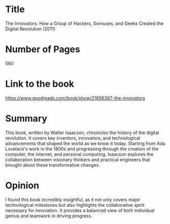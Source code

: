 # Title
The Innovators: How a Group of Hackers, Geniuses, and Geeks Created the Digital Revolution (2011)
# Number of Pages
560
# Link to the book
https://www.goodreads.com/book/show/21856367-the-innovators
# Summary
This book, written by Walter Isaacson, chronicles the history of the digital revolution.
It covers key inventors, innovators, and technological advancements that shaped the world as we know it today.
Starting from Ada Lovelace's work in the 1800s and progressing through the creation of the computer, the internet, and personal computing,
Isaacson explores the collaboration between visionary thinkers and practical engineers that brought about these transformative changes.
# Opinion
I found this book incredibly insightful, as it not only covers major technological milestones
but also highlights the collaborative spirit necessary for innovation.
It provides a balanced view of both individual genius and teamwork in driving progress.

